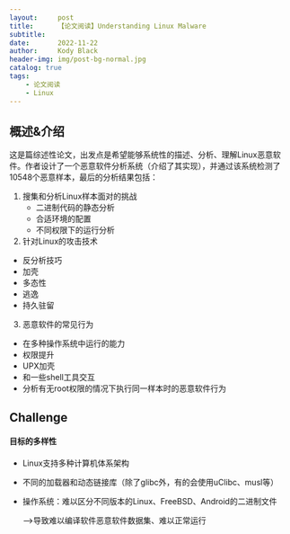 ```yaml
---
layout:     post
title:      【论文阅读】Understanding Linux Malware
subtitle:   
date:       2022-11-22
author:     Kody Black
header-img: img/post-bg-normal.jpg
catalog: true
tags:
    - 论文阅读
    - Linux
---
```


## 概述&介绍

这是篇综述性论文，出发点是希望能够系统性的描述、分析、理解Linux恶意软件。作者设计了一个恶意软件分析系统（介绍了其实现），并通过该系统检测了10548个恶意样本，最后的分析结果包括：

1. 搜集和分析Linux样本面对的挑战 
   - 二进制代码的静态分析
   - 合适环境的配置
   - 不同权限下的运行分析
2.  针对Linux的攻击技术
   - 反分析技巧
   - 加壳
   - 多态性
   - 逃逸
   - 持久驻留
3.  恶意软件的常见行为
   - 在多种操作系统中运行的能力
   - 权限提升
   - UPX加壳
   - 和一些shell工具交互
   - 分析有无root权限的情况下执行同一样本时的恶意软件行为

## Challenge

#### 目标的多样性

- Linux支持多种计算机体系架构

- 不同的加载器和动态链接库（除了glibc外，有的会使用uClibc、musl等）

- 操作系统：难以区分不同版本的Linux、FreeBSD、Android的二进制文件

  ——>导致难以编译软件恶意软件数据集、难以正常运行
